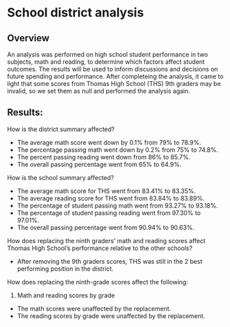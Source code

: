 # School district analysis
## Overview
An analysis was performed on high school student performance in two subjects, math and reading, to determine which factors affect student outcomes. The results will be used to inform discussions and decisions on future spending and performance. After completeing the analysis, it came to light that some scores from Thomas High School (THS) 9th graders may be invalid, so we set them as null and performed the analysis again.

## Results: 

How is the district summary affected?
  - The average math score went down by 0.1% from 79% to 78.9%.
  - The percentage passing math went down by 0.2% from 75% to 74.8%.
  - The percent passing reading went down from 86% to 85.7%.
  - The overall passing percentage went from 65% to 64.9%.

How is the school summary affected?
  - The average math score for THS  went from 83.41% to 83.35%.
  - The average reading score for THS went from 83.84% to 83.89%.
  - The percentage of student passing math went from 93.27% to 93.18%.
  - The percentage of student passing reading went from 97.30% to 97.01%.
  - The overall passing percentage went from 90.94% to 90.63%.

How does replacing the ninth graders’ math and reading scores affect Thomas High School’s performance relative to the other schools?
  - After removing the 9th graders scores, THS was still in the 2 best performing position in the district.
 
 How does replacing the ninth-grade scores affect the following:
1. Math and reading scores by grade 
  - The math scores were unaffected by the replacement.
  - The reading scores by grade were unaffected by the replacement.
 

